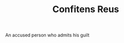 ---
title: Confitens Reus
letter: C
permalink: "/definitions/bld-confitens-reus.html"
body: An accused person who admits his guilt
published_at: '2018-07-07'
source: Black's Law Dictionary 2nd Ed (1910)
layout: post
---